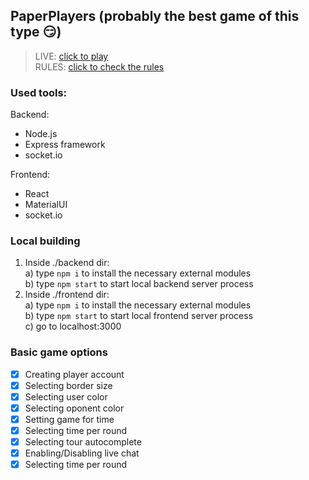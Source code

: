 ## PaperPlayers (probably the best game of this type :smirk:)

> LIVE: [click to play](https://paperplayers-dbe31.web.app)
> <br>RULES: [click to check the rules](https://pl.wikipedia.org/wiki/Pi%C5%82karzyki_na_kartce)

### Used tools:
Backend:
- Node.js
- Express framework
- socket.io

Frontend:
- React
- MaterialUI
- socket.io

### Local building
1. Inside ./backend dir:
<br>a) type `npm i` to install the necessary external modules
<br>b) type `npm start` to start local backend server process
2. Inside ./frontend dir:
<br>a) type `npm i` to install the necessary external modules
<br>b) type `npm start` to start local frontend server process
<br>c) go to localhost:3000

### Basic game options
- [x] Creating player account
- [x] Selecting border size
- [x] Selecting user color
- [x] Selecting oponent color
- [x] Setting game for time
- [x] Selecting time per round
- [x] Selecting tour autocomplete
- [x] Enabling/Disabling live chat
- [x] Selecting time per round
